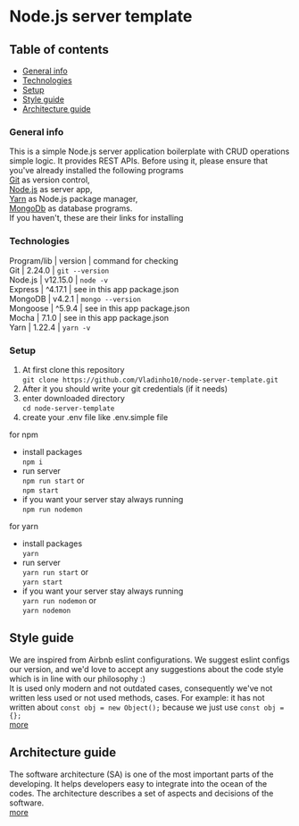 # Node.js server template

## Table of contents
* [General info](#general-info)
* [Technologies](#technologies)
* [Setup](#setup)
* [Style guide](#style-guide)
* [Architecture guide](#architecture-guide)

### General info
This is a simple Node.js server application boilerplate with CRUD operations simple logic. It provides REST APIs. 
Before using it, please ensure that you've already installed the following programs\
[Git](https://git-scm.com/book/en/v2/Getting-Started-Installing-Git) as version control,\
[Node.js](https://nodejs.org/en/) as server app,\
[Yarn](https://yarnpkg.com/lang/en/docs/install/#mac-stable) as Node.js package manager,\
[MongoDb](https://docs.mongodb.com/manual/installation/) as database programs.\
If you haven't, these are their links for installing

### Technologies
Program/lib | version | command for checking\
Git | 2.24.0 | `git --version`\
Node.js | v12.15.0 | `node -v` \
Express | ^4.17.1 | see in this app package.json\
MongoDB | v4.2.1 | `mongo --version`\
Mongoose | ^5.9.4 | see in this app package.json\
Mocha | 7.1.0 | see in this app package.json\
Yarn | 1.22.4 | `yarn -v`

### Setup
1. At first clone this repository\
`git clone https://github.com/Vladinho10/node-server-template.git` 
2. After it you should write your git credentials (if it needs)
3. enter downloaded directory\
`cd node-server-template`
4. create your .env file like .env.simple file

for npm
* install packages\
   `npm i` 
* run server\
   `npm run start`
   or \
   `npm start`
* if you want your server stay always running\
`npm run nodemon`


for yarn
* install packages\
 `yarn`
* run server\
 `yarn run start`
 or\
  `yarn start`
* if you want your server stay always running\
`yarn run nodemon`
or\
 `yarn nodemon` 


## Style guide 
We are inspired from Airbnb eslint configurations. We suggest eslint configs our version, and we'd love to accept
any suggestions about the code style which is in line with our philosophy :) \
It is used only modern and not outdated cases, consequently we've not written less used or not used methods, cases.
For example: it has not written about `const obj = new Object();` because we just use `const obj = {};`\
[more](https://github.com/Vladinho10/node-server-template/blob/master/guides/style-guide.md)

## Architecture guide

The software architecture (SA) is one of the most important parts of the developing. It helps developers easy to integrate into the ocean of the codes.
The architecture describes a set of aspects and decisions of the software. \
[more](https://github.com/Vladinho10/node-server-template/blob/master/guides/architecture-guide.md)
